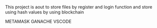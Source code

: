 This project is aout to store files by register and login function and store using hash values by using blockchain


METAMASK
GANACHE
VSCODE
